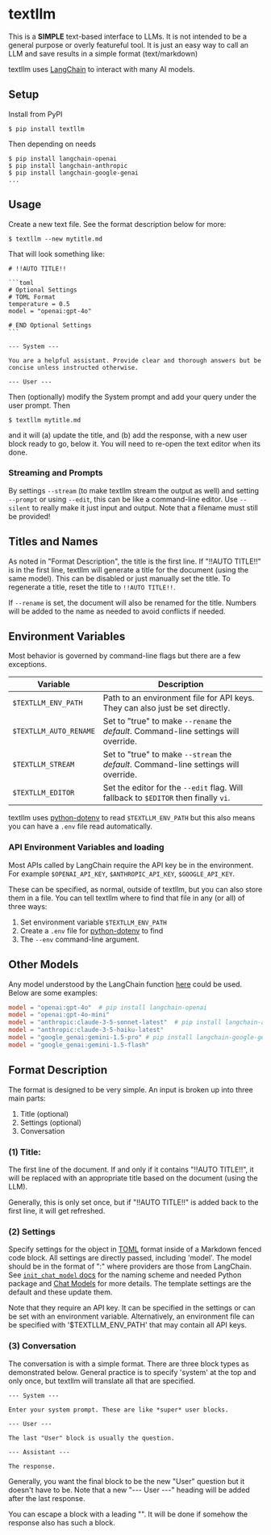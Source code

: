 # textllm

This is a **SIMPLE** text-based interface to LLMs. It is not intended to be a general purpose or overly featureful tool. It is just an easy way to call an LLM and save results in a simple format (text/markdown)

textllm uses [LangChain][LangChain] to interact with many AI models. 

[LangChain]:https://www.langchain.com/

## Setup

Install from PyPI

    $ pip install textllm

Then depending on needs

    $ pip install langchain-openai
    $ pip install langchain-anthropic
    $ pip install langchain-google-genai
    ...


## Usage

Create a new text file. See the format description below for more:

    $ textllm --new mytitle.md
    
That will look something like:

    # !!AUTO TITLE!!
    
    ```toml
    # Optional Settings
    # TOML Format
    temperature = 0.5
    model = "openai:gpt-4o"
    
    # END Optional Settings
    ```
    
    --- System ---
    
    You are a helpful assistant. Provide clear and thorough answers but be concise unless instructed otherwise.
    
    --- User ---


Then (optionally) modify the System prompt and add your query under the user prompt. Then

    $ textllm mytitle.md

and it will (a) update the title, and (b) add the response, with a new user block ready to go, below it. You will need to re-open the text editor when its done.

### Streaming and Prompts

By settings `--stream` (to make textllm stream the output as well) and setting `--prompt` or using `--edit`, this can be like a command-line editor. Use `--silent` to really make it just input and output. Note that a filename must still be provided! 

## Titles and Names

As noted in "Format Description", the title is the first line. If "!!AUTO TITLE!!" is in the first line, textllm will generate a title for the document (using the same model). This can be disabled or just manually set the title. To regenerate a title, reset the title to `!!AUTO TITLE!!`.

If `--rename` is set, the document will also be renamed for the title. Numbers will be added to the name as needed to avoid conflicts if needed.

## Environment Variables

Most behavior is governed by command-line flags but there are a few exceptions. 

| Variable | Description |
|--|--|
|`$TEXTLLM_ENV_PATH` | Path to an environment file for API keys. They can also just be set directly.|
|`$TEXTLLM_AUTO_RENAME` | Set to "true" to make `--rename` the *default*. Command-line settings will override. |
| `$TEXTLLM_STREAM` | Set to "true" to make `--stream` the *default*. Command-line settings will override. |
| `$TEXTLLM_EDITOR` | Set the editor for the `--edit` flag. Will fallback to `$EDITOR` then finally `vi`. |

textllm uses [python-dotenv][dotenv] to read `$TEXTLLM_ENV_PATH` but this also means you can have a `.env` file read automatically.

### API Environment Variables and loading

Most APIs called by LangChain require the API key be in the environment. For example `$OPENAI_API_KEY`, `$ANTHROPIC_API_KEY`, `$GOOGLE_API_KEY`.

These can be specified, as normal, outside of textllm, but you can also store them in a file. You can tell textllm where to find that file in any (or all) of three ways:

1. Set environment variable `$TEXTLLM_ENV_PATH`
2. Create a `.env` file for [python-dotenv][dotenv] to find
3. The `--env` command-line argument.


## Other Models

Any model understood by the LangChain function [here][init_chat_model] could be used. Below are some examples:

```toml
model = "openai:gpt-4o"  # pip install langchain-openai
model = "openai:gpt-4o-mini"
model = "anthropic:claude-3-5-sonnet-latest"  # pip install langchain-anthropic
model = "anthropic:claude-3-5-haiku-latest"
model = "google_genai:gemini-1.5-pro" # pip install langchain-google-genai
model = "google_genai:gemini-1.5-flash" 
```

## Format Description

The format is designed to be very simple. An input is broken up into three main parts:

1. Title (optional)
2. Settings (optional)
3. Conversation

### (1) Title:

The first line of the document. If and only if it contains "!!AUTO TITLE!!", it will be replaced with an appropriate title based on the document (using the LLM).

Generally, this is only set once, but if "!!AUTO TITLE!!" is added back to the first line, it will get refreshed.

### (2) Settings

Specify settings for the object in [TOML][toml] format inside of a Markdown fenced code block. All settings are directly passed, including 'model'. The model should be in the format of "<provider>:<name>" where providers are those from LangChain. See [`init_chat_model` docs][init_chat_model] for the naming scheme and needed Python package and [Chat Models][chat models] for more details. The template settings are the default and these update them.

Note that they require an API key. It can be specified in the settings or can be set with an environment variable. Alternatively, an environment file can be specified with '$TEXTLLM_ENV_PATH' that may contain all API keys.

### (3) Conversation

The conversation is with a simple format. There are three block types as demonstrated below. General practice is to specify 'system' at the top and only once, but textllm will translate all that are specified.

```text 
--- System ---

Enter your system prompt. These are like *super* user blocks.

--- User ---

The last "User" block is usually the question.

--- Assistant ---

The response. 
```

Generally, you want the final block to be the new "User" question but it doesn't have to be. Note that a new "--- User ---" heading will be added after the last response.

You can escape a block with a leading "\". It will be done if somehow the response also has such a block.


[dotenv]:https://github.com/theskumar/python-dotenv
[toml]: https://toml.io/ 
[init_chat_model]: https://python.langchain.com/api_reference/langchain/chat_models/langchain.chat_models.base.init_chat_model.html
[chat models]: https://python.langchain.com/docs/integrations/chat/